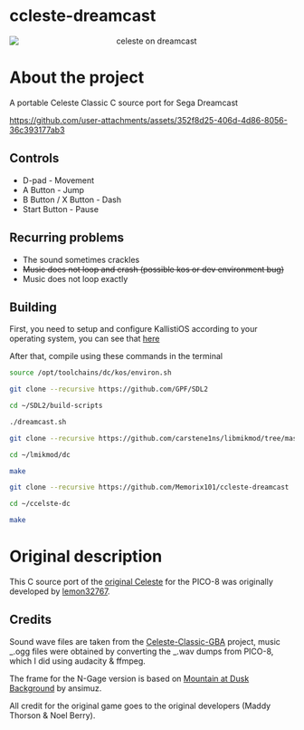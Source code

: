 # ccleste-dreamcast

<p align="center">
<img src="https://github.com/user-attachments/assets/aa154d6b-1b6f-4d66-befe-71da79d00cb6" 
        alt="celeste on dreamcast" 
        style="display: block; margin: auto" />
</p>

# About the project

A portable Celeste Classic C source port for Sega Dreamcast

https://github.com/user-attachments/assets/352f8d25-406d-4d86-8056-36c393177ab3

## Controls

- D-pad - Movement
- A Button - Jump
- B Button / X Button - Dash
- Start Button - Pause

## Recurring problems

- The sound sometimes crackles
- ~~Music does not loop and crash (possible kos or dev environment bug)~~
- Music does not loop exactly
  
## Building

First, you need to setup and configure KallistiOS according to your operating system, you can see that [here](https://dreamcast.wiki/Getting_Started_with_Dreamcast_development)

After that, compile using these commands in the terminal

```bash
source /opt/toolchains/dc/kos/environ.sh

git clone --recursive https://github.com/GPF/SDL2

cd ~/SDL2/build-scripts

./dreamcast.sh

git clone --recursive https://github.com/carstene1ns/libmikmod/tree/master

cd ~/lmikmod/dc

make

git clone --recursive https://github.com/Memorix101/ccleste-dreamcast

cd ~/ccelste-dc

make  

```

# Original description

This C source port of the [original Celeste](https://www.lexaloffle.com/bbs/?tid=2145) for the PICO-8 was originally developed by
[lemon32767](https://github.com/lemon32767/ccleste).
  
## Credits

Sound wave files are taken from the
[Celeste-Classic-GBA](https://github.com/JeffRuLz/Celeste-Classic-GBA/tree/master/maxmod_data)
project, music _.ogg files were obtained by converting the _.wav dumps
from PICO-8, which I did using audacity & ffmpeg.

The frame for the N-Gage version is based on [Mountain at Dusk
Background](https://opengameart.org/content/mountain-at-dusk-background)
by ansimuz.

All credit for the original game goes to the original developers (Maddy
Thorson & Noel Berry).
